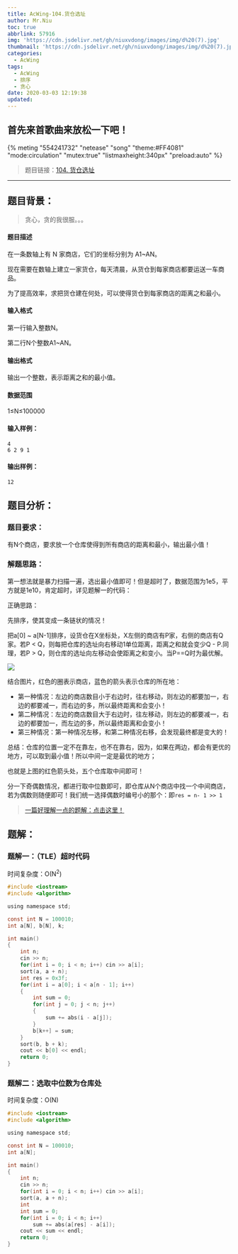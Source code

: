 ```yaml
---
title: AcWing-104.货仓选址
author: Mr.Niu
toc: true
abbrlink: 57916
img: 'https://cdn.jsdelivr.net/gh/niuxvdong/images/img/d%20(7).jpg'
thumbnail: 'https://cdn.jsdelivr.net/gh/niuxvdong/images/img/d%20(7).jpg'
categories:
  - AcWing
tags:
  - AcWing
  - 排序
  - 贪心
date: 2020-03-03 12:19:38
updated:
---
```






## 首先来首歌曲来放松一下吧！

{% meting "554241732" "netease" "song" "theme:#FF4081" "mode:circulation" "mutex:true" "listmaxheight:340px" "preload:auto"  %}



> 题目链接：[104. 货仓选址](https://www.acwing.com/problem/content/description/106/)



---



## 题目背景：



> 贪心，贪的我很服。。。

#### 题目描述





在一条数轴上有 N 家商店，它们的坐标分别为 A1~AN。

现在需要在数轴上建立一家货仓，每天清晨，从货仓到每家商店都要运送一车商品。

为了提高效率，求把货仓建在何处，可以使得货仓到每家商店的距离之和最小。

#### 输入格式

第一行输入整数N。

第二行N个整数A1~AN。

#### 输出格式

输出一个整数，表示距离之和的最小值。

#### 数据范围

1≤N≤100000

#### 输入样例：

```
4
6 2 9 1
```

#### 输出样例：

```
12
```



## 题目分析：

### 题目要求：



有N个商店，要求放一个仓库使得到所有商店的距离和最小，输出最小值！

### 解题思路：



第一想法就是暴力扫描一遍，选出最小值即可！但是超时了，数据范围为1e5，平方就是1e10，肯定超时，详见题解一的代码：



正确思路：

先排序，使其变成一条链状的情况！

把a[0] ~ a[N-1]排序，设货仓在X坐标处，X左侧的商店有P家，右侧的商店有Q家。若P < Q，则每把仓库的选址向右移动1单位距离，距离之和就会变少Q - P.同理，若P > Q，则仓库的选址向左移动会使距离之和变小。当P==Q时为最优解。



![](https://img.niuxvdong.top/20200303131219.png)



结合图片，红色的圈表示商店，蓝色的箭头表示仓库的所在地：

- 第一种情况：左边的商店数目小于右边时，往右移动，则左边的都要加一，右边的都要减一，而右边的多，所以最终距离和会变小！
- 第二种情况：左边的商店数目大于右边时，往左移动，则左边的都要减一，右边的都要加一，而左边的多，所以最终距离和会变小！
- 第三种情况：第一种情况左移，和第二种情况右移，会发现最终都是变大的！

总结：仓库的位置一定不在靠左，也不在靠右，因为，如果在两边，都会有更优的地方，可以取到最小值！所以中间一定是最优的地方；

也就是上图的红色箭头处，五个仓库取中间即可！

分一下奇偶数情况，都进行取中位数即可，即仓库从N个商店中找一个中间商店，若为偶数则随便即可！我们统一选择偶数时编号小的那个：即`res = n- 1 >> 1`



> [一篇好理解一点的题解：点击这里！](https://www.acwing.com/solution/AcWing/content/5382/)



## 题解：



### 题解一：（TLE）超时代码



时间复杂度：O(N<sup>2</sup>)



```c
#include <iostream>
#include <algorithm>

using namespace std;

const int N = 100010;
int a[N], b[N], k;

int main()
{
    int n;
    cin >> n;
    for(int i = 0; i < n; i++) cin >> a[i];
    sort(a, a + n);
    int res = 0x3f;
    for(int i = a[0]; i < a[n - 1]; i++)
    {
        int sum = 0;
        for(int j = 0; j < n; j++)
        {
            sum += abs(i - a[j]);
        }
        b[k++] = sum;
    }
    sort(b, b + k);
    cout << b[0] << endl;
	return 0;
}
```





### 题解二：选取中位数为仓库处



时间复杂度：O(N)



```c
#include <iostream>
#include <algorithm>

using namespace std;

const int N = 100010;
int a[N];

int main()
{
    int n;
    cin >> n;
    for(int i = 0; i < n; i++) cin >> a[i];
    sort(a, a + n);
    int 
    int sum = 0;
    for(int i = 0; i < n; i++)
        sum += abs(a[res] - a[i]);
    cout << sum << endl;
	return 0;
}
```

